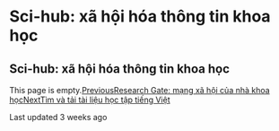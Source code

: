 # Sci-hub: xã hội hóa thông tin khoa học

## Sci-hub: xã hội hóa thông tin khoa học

This page is empty.[PreviousResearch Gate: mạng xã hội của nhà khoa học](research-gate-mang-xa-hoi-cua-nha-khoa-hoc.md)[NextTìm và tải tài liệu học tập tiếng Việt](tim-va-tai-tai-lieu-hoc-tap-tieng-viet.md)

Last updated 3 weeks ago

